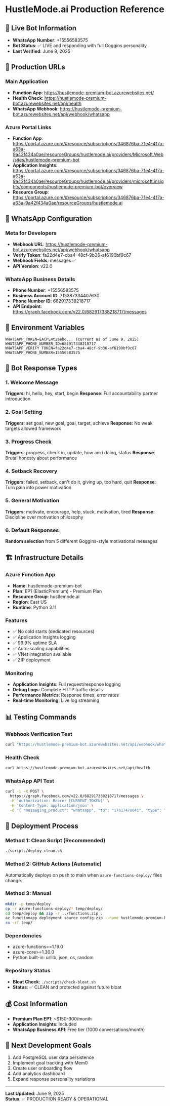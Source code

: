 # HustleMode.ai Production Reference

## 🚀 Live Bot Information
- **WhatsApp Number**: +15556583575
- **Bot Status**: ✅ LIVE and responding with full Goggins personality
- **Last Verified**: June 9, 2025

## 🔗 Production URLs

### Main Application
- **Function App**: https://hustlemode-premium-bot.azurewebsites.net/
- **Health Check**: https://hustlemode-premium-bot.azurewebsites.net/api/health
- **WhatsApp Webhook**: https://hustlemode-premium-bot.azurewebsites.net/api/webhook/whatsapp

### Azure Portal Links
- **Function App**: https://portal.azure.com/#resource/subscriptions/346876ba-71e4-417a-a63a-9a42f434a0ae/resourceGroups/hustlemode.ai/providers/Microsoft.Web/sites/hustlemode-premium-bot
- **Application Insights**: https://portal.azure.com/#resource/subscriptions/346876ba-71e4-417a-a63a-9a42f434a0ae/resourceGroups/hustlemode.ai/providers/microsoft.insights/components/hustlemode-premium-bot/overview
- **Resource Group**: https://portal.azure.com/#resource/subscriptions/346876ba-71e4-417a-a63a-9a42f434a0ae/resourceGroups/hustlemode.ai

## 📱 WhatsApp Configuration

### Meta for Developers
- **Webhook URL**: https://hustlemode-premium-bot.azurewebsites.net/api/webhook/whatsapp
- **Verify Token**: fa22d4e7-cba4-48cf-9b36-af6190bf9c67
- **Webhook Fields**: messages ✅
- **API Version**: v22.0

### WhatsApp Business Details
- **Phone Number**: +15556583575
- **Business Account ID**: 715387334407630
- **Phone Number ID**: 682917338218717
- **API Endpoint**: https://graph.facebook.com/v22.0/682917338218717/messages

## 🔑 Environment Variables

```env
WHATSAPP_TOKEN=EACPL4t2aebo... (current as of June 9, 2025)
WHATSAPP_PHONE_NUMBER_ID=682917338218717
WHATSAPP_VERIFY_TOKEN=fa22d4e7-cba4-48cf-9b36-af6190bf9c67
WHATSAPP_PHONE_NUMBER=15556583575
```

## 🤖 Bot Response Types

### 1. Welcome Message
**Triggers**: hi, hello, hey, start, begin
**Response**: Full accountability partner introduction

### 2. Goal Setting
**Triggers**: set goal, new goal, goal, target, achieve
**Response**: No weak targets allowed framework

### 3. Progress Check
**Triggers**: progress, check in, update, how am i doing, status
**Response**: Brutal honesty about performance

### 4. Setback Recovery
**Triggers**: failed, setback, can't do it, giving up, too hard, quit
**Response**: Turn pain into power motivation

### 5. General Motivation
**Triggers**: motivate, encourage, help, stuck, motivation, tired
**Response**: Discipline over motivation philosophy

### 6. Default Responses
**Random selection** from 5 different Goggins-style motivational messages

## 🏗️ Infrastructure Details

### Azure Function App
- **Name**: hustlemode-premium-bot
- **Plan**: EP1 (ElasticPremium) - Premium Plan
- **Resource Group**: hustlemode.ai
- **Region**: East US
- **Runtime**: Python 3.11

### Features
- ✅ No cold starts (dedicated resources)
- ✅ Application Insights logging
- ✅ 99.9% uptime SLA
- ✅ Auto-scaling capabilities
- ✅ VNet integration available
- ✅ ZIP deployment

### Monitoring
- **Application Insights**: Full request/response logging
- **Debug Logs**: Complete HTTP traffic details
- **Performance Metrics**: Response times, error rates
- **Real-time Monitoring**: Live log streaming

## 📊 Testing Commands

### Webhook Verification Test
```bash
curl "https://hustlemode-premium-bot.azurewebsites.net/api/webhook/whatsapp?hub.mode=subscribe&hub.challenge=TEST&hub.verify_token=fa22d4e7-cba4-48cf-9b36-af6190bf9c67"
```

### Health Check
```bash
curl https://hustlemode-premium-bot.azurewebsites.net/api/health
```

### WhatsApp API Test
```bash
curl -i -X POST \
  https://graph.facebook.com/v22.0/682917338218717/messages \
  -H 'Authorization: Bearer [CURRENT_TOKEN]' \
  -H 'Content-Type: application/json' \
  -d '{ "messaging_product": "whatsapp", "to": "17817470041", "type": "text", "text": { "body": "STAY HARD!" } }'
```

## 🔄 Deployment Process

### Method 1: Clean Script (Recommended)
```bash
./scripts/deploy-clean.sh
```

### Method 2: GitHub Actions (Automatic)
Automatically deploys on push to main when `azure-functions-deploy/` files change.

### Method 3: Manual
```bash
mkdir -p temp/deploy
cp -r azure-functions-deploy/* temp/deploy/
cd temp/deploy && zip -r ../functions.zip .
az functionapp deployment source config-zip --name hustlemode-premium-bot --resource-group hustlemode.ai --src temp/functions.zip
rm -rf temp/
```

### Dependencies
- azure-functions==1.19.0
- azure-core>=1.30.0
- Python built-in: urllib, json, os, random

### Repository Status
- **Bloat Check**: `./scripts/check-bloat.sh`
- **Status**: ✅ CLEAN and protected against future bloat

## 💰 Cost Information
- **Premium Plan EP1**: ~$150-300/month
- **Application Insights**: Included
- **WhatsApp Business API**: Free tier (1000 conversations/month)

## 🎯 Next Development Goals
1. Add PostgreSQL user data persistence
2. Implement goal tracking with Mem0
3. Create user onboarding flow
4. Add analytics dashboard
5. Expand response personality variations

---
**Last Updated**: June 9, 2025  
**Status**: ✅ PRODUCTION READY & OPERATIONAL 